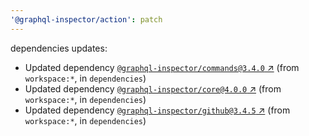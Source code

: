 ```yaml
---
'@graphql-inspector/action': patch
---
```

dependencies updates:
  - Updated dependency [`@graphql-inspector/commands@3.4.0`
    ↗︎](https://www.npmjs.com/package/@graphql-inspector/commands/v/3.4.0) (from `workspace:*`, in
    `dependencies`)
  - Updated dependency [`@graphql-inspector/core@4.0.0`
    ↗︎](https://www.npmjs.com/package/@graphql-inspector/core/v/4.0.0) (from `workspace:*`, in
    `dependencies`)
  - Updated dependency [`@graphql-inspector/github@3.4.5`
    ↗︎](https://www.npmjs.com/package/@graphql-inspector/github/v/3.4.5) (from `workspace:*`, in
    `dependencies`)
